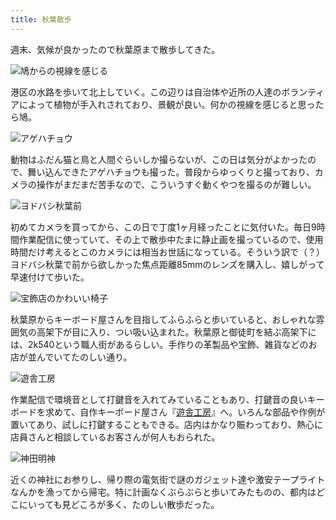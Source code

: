 ```yaml
---
title: 秋葉散歩
---
```

週末、気候が良かったので秋葉原まで散歩してきた。

![](https://lh4.googleusercontent.com/KX-q1qRG05nPvWM9XjdkTIm9QCdp47AYh_z-tUCvCIJkOjzy1UagK22G1sZKUQUAWsfdGoloRiJcYna2AVlRPnkIyS3Nw4RW7vshcdyn7yHq3glfFNZoYsDcRmO7_Z-BnRnIOEJqf0eOIAiFUhnpYyuuXC5hcmEi9SvpKQZHShq6FKLjzSUepsq31lWNHg "鳩からの視線を感じる")

港区の水路を歩いて北上していく。この辺りは自治体や近所の人達のボランティアによって植物が手入れされており、景観が良い。何かの視線を感じると思ったら鳩。

![](https://lh5.googleusercontent.com/-QajkvjvhfgdusQvObNUEpoOCgok-CAaWIU2Zam7EGE8H0P0ZmrNoI1ohs-1RNhiRpJlMaJd3dDFIy_4K8ZJH5SUHH53npsdm305llWslQTeMhWulgVL52UCWZciD6HtY-vvJ_2_zU6lM2NNXvoIYgyJNTwz698wlgdkFJVTGHLTMO739N45KEXBnJINiQ "アゲハチョウ")

動物はふだん猫と鳥と人間ぐらいしか撮らないが、この日は気分がよかったので、舞い込んできたアゲハチョウも撮った。普段からゆっくりと撮っており、カメラの操作がまだまだ苦手なので、こういうすぐ動くやつを撮るのが難しい。

![](https://lh6.googleusercontent.com/tmOjHAYLmLlY-CJcDG_INxfbp9QuV_uidqz_5zQQ6kX_Cr0194PZcWSWfBTxircM3Fd6uOlioxoFf0jlX6M2RT-lBZjUMJFOU1QvzDBFaeSzMpJVNV7iYqrofN0xrwSbyEdL8b-KgDtwlXjKUiGh4MYx_NwV7BjMsHAsLy2PJtTaaSBxG8q-9F-fowqwqw "ヨドバシ秋葉前")

初めてカメラを買ってから、この日で丁度1ヶ月経ったことに気付いた。毎日9時間作業配信に使っていて、その上で散歩中たまに静止画を撮っているので、使用時間だけ考えるとこのカメラには相当お世話になっている。そういう訳で（？）ヨドバシ秋葉で前から欲しかった焦点距離85mmのレンズを購入し、嬉しがって早速付けて歩いた。

![](https://lh6.googleusercontent.com/S_1j7TTvieJfeHSw6qtDQ8vzZ25uRcWA8QJ3wIztuOA5DnZcCTNxlYOE0iWfoRb1ZZdITEe7BySXUI-HB1mPRc45UuFUfSaBBtBN0coH7muFwebC9xBDjeZXHq8wobK3K1fH19n7ES6wPVKiku8FXDTwsV8u6oKKZVaUKIxGHz1w7-SDl19d9GHyeSGYfg "宝飾店のかわいい椅子")

秋葉原からキーボード屋さんを目指してふらふらと歩いていると、おしゃれな雰囲気の高架下が目に入り、つい吸い込まれた。秋葉原と御徒町を結ぶ高架下には、2k540という職人街があるらしい。手作りの革製品や宝飾、雑貨などのお店が並んでいてたのしい通り。

![](https://lh3.googleusercontent.com/84z1SGcnj3N7mDFofZ9KtO_RBOUaIJ715Ufl0Dvx2z5jYmLwmZH3T_RywQZIX2wxaQW6wzhP7M-bceIC5rOp0SRnKej908r93gP1QWIF_Ohw-PixYvpl5jP3DqnNcyTWaVTso8FfUQX8vhaIPGNuRuUTGcfo5T5J-aqcr_aEfG4AiU7M5NFy0eyRWKQdAw "遊舎工房")

作業配信で環境音として打鍵音を入れてみていることもあり、打鍵音の良いキーボードを求めて、自作キーボード屋さん『[遊舎工房](https://yushakobo.jp/)』へ。いろんな部品や作例が置いてあり、試しに打鍵することもできる。店内はかなり賑わっており、熱心に店員さんと相談しているお客さんが何人もおられた。

![](https://lh3.googleusercontent.com/z-mD5o87Ip45ng2LD1seuGcoTS4MH3ECyyGAGg3QVJdOJEgLvpU6eFddWe7VlNuDtcRLHqKgGi-Hp88w0YUqzCdNKbE8x3MU7eQpgSFQCLZfq4SQxZ1r3gtohlu4q4VcZyb13r3HVInd7tec2ldYlZWwGPlHiQ621zbltd9ZMZIVIB_khRunxJQLt7lAsw "神田明神")

近くの神社にお参りし、帰り際の電気街で謎のガジェット達や激安テープライトなんかを漁ってから帰宅。特に計画なくぶらぶらと歩いてみたものの、都内はどこにいっても見どころが多く、たのしい散歩だった。

